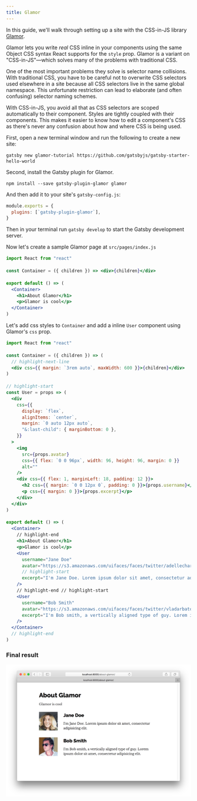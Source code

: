 ```yaml
---
title: Glamor
---
```


In this guide, we'll walk through setting up a site with the CSS-in-JS library [Glamor](https://github.com/threepointone/glamor).

Glamor lets you write _real_ CSS inline in your components using the same Object
CSS syntax React supports for the `style` prop. Glamor is a variant on "CSS-in-JS"—which solves many of the problems with traditional CSS.

One of the most important problems they solve is selector name collisions. With traditional CSS, you have to be careful not to overwrite CSS selectors used elsewhere in a site because all CSS selectors live in the same global namespace. This unfortunate restriction can lead to elaborate (and often confusing) selector naming schemes.

With CSS-in-JS, you avoid all that as CSS selectors are scoped automatically to their component. Styles are tightly coupled with their components. This makes it easier to know how to edit a component's CSS as there's never any confusion about how and where CSS is being used.

First, open a new terminal window and run the following to create a new site:

```shell
gatsby new glamor-tutorial https://github.com/gatsbyjs/gatsby-starter-hello-world
```

Second, install the Gatsby plugin for Glamor.

```shell
npm install --save gatsby-plugin-glamor glamor
```

And then add it to your site's `gatsby-config.js`:

```javascript
module.exports = {
  plugins: [`gatsby-plugin-glamor`],
}
```

Then in your terminal run `gatsby develop` to start the Gatsby development server.

Now let's create a sample Glamor page at `src/pages/index.js`

```jsx
import React from "react"

const Container = ({ children }) => <div>{children}</div>

export default () => (
  <Container>
    <h1>About Glamor</h1>
    <p>Glamor is cool</p>
  </Container>
)
```

Let's add css styles to `Container` and add a inline `User` component using Glamor's `css` prop.

```jsx
import React from "react"

const Container = ({ children }) => (
  // highlight-next-line
  <div css={{ margin: `3rem auto`, maxWidth: 600 }}>{children}</div>
)

// highlight-start
const User = props => (
  <div
    css={{
      display: `flex`,
      alignItems: `center`,
      margin: `0 auto 12px auto`,
      "&:last-child": { marginBottom: 0 },
    }}
  >
    <img
      src={props.avatar}
      css={{ flex: `0 0 96px`, width: 96, height: 96, margin: 0 }}
      alt=""
    />
    <div css={{ flex: 1, marginLeft: 18, padding: 12 }}>
      <h2 css={{ margin: `0 0 12px 0`, padding: 0 }}>{props.username}</h2>
      <p css={{ margin: 0 }}>{props.excerpt}</p>
    </div>
  </div>
)

export default () => (
  <Container>
    // highlight-end
    <h1>About Glamor</h1>
    <p>Glamor is cool</p>
    <User
      username="Jane Doe"
      avatar="https://s3.amazonaws.com/uifaces/faces/twitter/adellecharles/128.jpg"
      // highlight-start
      excerpt="I'm Jane Doe. Lorem ipsum dolor sit amet, consectetur adipisicing elit."
    />
    // highlight-end // highlight-start
    <User
      username="Bob Smith"
      avatar="https://s3.amazonaws.com/uifaces/faces/twitter/vladarbatov/128.jpg"
      excerpt="I'm Bob smith, a vertically aligned type of guy. Lorem ipsum dolor sit amet, consectetur adipisicing elit."
    />
  </Container>
  // highlight-end
)
```

### Final result

![glamor page](../tutorial/part-two/glamor-example.png)
